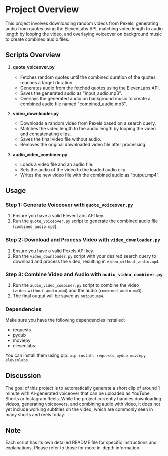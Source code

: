 # Project Overview

This project involves downloading random videos from Pexels, generating audio from quotes using the ElevenLabs API, matching video length to audio length by looping the video, and overlaying voiceover on background music to create combined audio files.

## Scripts Overview

1.  **quote_voiceover.py**
    
    -   Fetches random quotes until the combined duration of the quotes reaches a target duration.
    -   Generates audio from the fetched quotes using the ElevenLabs API.
    -   Saves the generated audio as "input_audio.mp3".
    -   Overlays the generated audio on background music to create a combined audio file named "combined_audio.mp3".
2.  **video_downloader.py**
    
    -   Downloads a random video from Pexels based on a search query.
    -   Matches the video length to the audio length by looping the video and concatenating clips.
    -   Saves the final video file without audio.
    -   Removes the original downloaded video file after processing.
3.  **audio_video_combiner.py**
    
    -   Loads a video file and an audio file.
    -   Sets the audio of the video to the loaded audio clip.
    -   Writes the new video file with the combined audio as "output.mp4".

## Usage

### Step 1: Generate Voiceover with `quote_voiceover.py`

1.  Ensure you have a valid ElevenLabs API key.
2.  Run the `quote_voiceover.py` script to generate the combined audio file (`combined_audio.mp3`).

### Step 2: Download and Process Video with `video_downloader.py`

1.  Ensure you have a valid Pexels API key.
2.  Run the `video_downloader.py` script with your desired search query to download and process the video, resulting in `video_without_audio.mp4`.

### Step 3: Combine Video and Audio with `audio_video_combiner.py`

1.  Run the `audio_video_combiner.py` script to combine the video (`video_without_audio.mp4`) and the audio (`combined_audio.mp3`).
2.  The final output will be saved as `output.mp4`.

### Dependencies

Make sure you have the following dependencies installed:

-   requests
-   pydub
-   moviepy
-   elevenlabs

You can install them using pip:
`pip install requests pydub moviepy elevenlabs`
## Discussion

The goal of this project is to automatically generate a short clip of around 1 minute with AI-generated voiceover that can be uploaded as YouTube Shorts or Instagram Reels. While the project currently handles downloading videos, generating voiceovers, and combining audio with video, it does not yet include working subtitles on the video, which are commonly seen in many shorts and reels today.
## Note

Each script has its own detailed README file for specific instructions and explanations. Please refer to those for more in-depth information.
